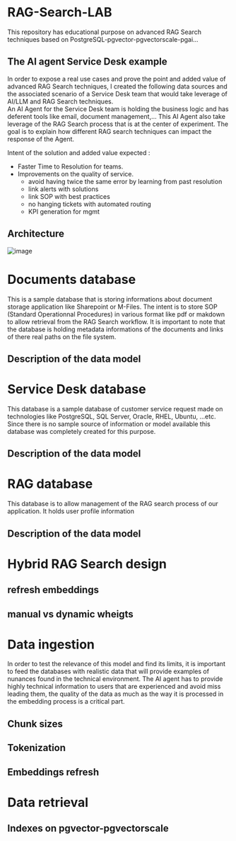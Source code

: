 

# RAG-Search-LAB

This repository has educational purpose on advanced RAG Search techniques based on PostgreSQL-pgvector-pgvectorscale-pgai...



## The AI agent Service Desk example

In order to expose a real use cases and prove the point and added value of advanced RAG Search techniques, I created the following data sources
and the associated scenario of a Service Desk team that would take leverage of AI/LLM and RAG Search techniques.   
An AI Agent for the Service Desk team is holding the business logic and has deferent tools like email, document management,... This AI Agent also take leverage of
the RAG Search process that is at the center of experiment. The goal is to explain how different RAG search techniques can impact the response of the Agent.


Intent of the solution and added value expected : 

- Faster Time to Resolution for teams.
- Improvements on the quality of service. 
    - avoid having twice the same error by learning from past resolution
    - link alerts with solutions
    - link SOP with best practices
    - no hanging tickets with automated routing
    - KPI generation for mgmt


## Architecture

![image](https://github.com/user-attachments/assets/5b8d301b-3e73-4d8e-a7b5-a3c5a7453ccd)


# Documents database

This is a sample database that is storing informations about document storage application like Sharepoint or M-Files. 
The intent is to store SOP (Standard Operationnal Procedures) in various format like pdf or makdown to allow retrieval from the RAG Search workflow. 
It is important to note that the database is holding metadata informations of the documents and links of there real paths on the file system. 

## Description of the data model


# Service Desk database 

This database is a sample database of customer service request made on technologies like PostgreSQL, SQL Server, Oracle, RHEL, Ubuntu, ...etc. 
Since there is no sample source of information or model available this database was completely created for this purpose.



## Description of the data model


# RAG database

This database is to allow management of the RAG search process of our application. 
It holds user profile information 

## Description of the data model 


# Hybrid RAG Search design 

## refresh embeddings 


## manual vs dynamic wheigts 



# Data ingestion

In order to test the relevance of this model and find its limits, it is important to feed the databases with realistic data that will 
provide examples of nunances found in the technical environment. 
The AI agent has to provide highly technical information to users that are experienced and avoid miss leading them, the quality of the data 
as much as the way it is processed in the embedding process is a critical part. 

## Chunk sizes 


## Tokenization 


## Embeddings refresh 


# Data retrieval 


## Indexes on pgvector-pgvectorscale 













